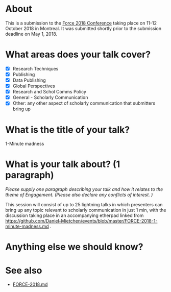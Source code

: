 # About

This is a submission to the [Force 2018 Conference](https://www.force11.org/meetings/force2018) taking place on 11-12 October 2018 in Montreal. It was submitted shortly prior to the submission deadline on May 1, 2018.

# What areas does your talk cover?

- [X] Research Techniques
- [X] Publishing
- [X] Data Publishing
- [X] Global Perspectives
- [X] Research and Schol Comms Policy
- [X] General - Scholarly Communication
- [X] Other: any other aspect of scholarly communication that submitters bring up

# What is the title of your talk?

1-Minute madness

# What is your talk about? (1 paragraph)

*Please supply one paragraph describing your talk and how it relates to the theme of Engagement. (Please also declare any conflicts of interest. )*

This session will consist of up to 25 lightning talks in which presenters can bring up any topic relevant to scholarly communication in just 1 min, with the discussion taking place in an accompanying etherpad linked from https://github.com/Daniel-Mietchen/events/blob/master/FORCE-2018-1-minute-madness.md .

# Anything else we should know? 

# See also 

* [FORCE-2018.md](FORCE-2018.md)
